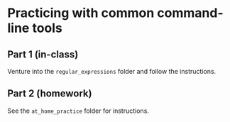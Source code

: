 # Practicing with common command-line tools

## Part 1 (in-class)
Venture into the `regular_expressions` folder and follow the instructions. 


## Part 2 (homework)
See the `at_home_practice` folder for instructions.
